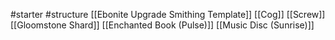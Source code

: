 #starter #structure
[[Ebonite Upgrade Smithing Template]]
[[Cog]]
[[Screw]]
[[Gloomstone Shard]]
[[Enchanted Book (Pulse)]]
[[Music Disc (Sunrise)]]